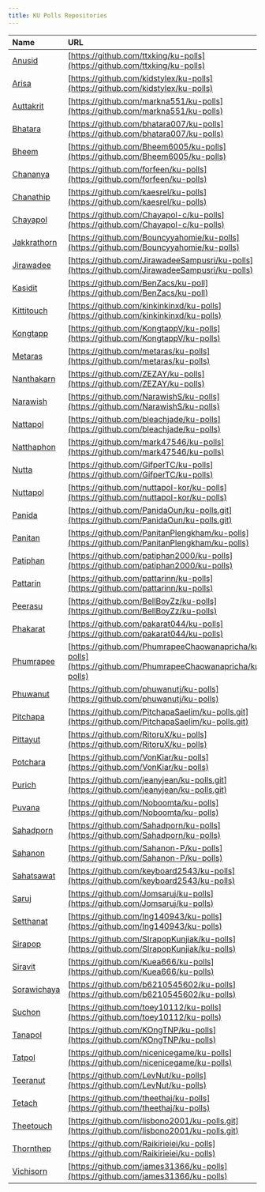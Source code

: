 ```yaml
---
title: KU Polls Repositories
---
```


| Name | URL |
|:-----|:----|
| [Anusid](https://github.com/ttxking/) | [https://github.com/ttxking/ku-polls](https://github.com/ttxking/ku-polls) |
| [Arisa](https://github.com/kidstylex/) | [https://github.com/kidstylex/ku-polls](https://github.com/kidstylex/ku-polls) |
| [Auttakrit ](https://github.com/markna551/) | [https://github.com/markna551/ku-polls](https://github.com/markna551/ku-polls) |
| [Bhatara](https://github.com/bhatara007/) | [https://github.com/bhatara007/ku-polls](https://github.com/bhatara007/ku-polls) |
| [Bheem](https://github.com/Bheem6005/) | [https://github.com/Bheem6005/ku-polls](https://github.com/Bheem6005/ku-polls) |
| [Chananya](https://github.com/forfeen/) | [https://github.com/forfeen/ku-polls](https://github.com/forfeen/ku-polls) |
| [Chanathip](https://github.com/kaesrel/) | [https://github.com/kaesrel/ku-polls](https://github.com/kaesrel/ku-polls) |
| [Chayapol](https://github.com/Chayapol-c/) | [https://github.com/Chayapol-c/ku-polls](https://github.com/Chayapol-c/ku-polls) |
| [Jakkrathorn](https://github.com/Bouncyyahomie/) | [https://github.com/Bouncyyahomie/ku-polls](https://github.com/Bouncyyahomie/ku-polls) |
| [Jirawadee](https://github.com/JirawadeeSampusri/) | [https://github.com/JirawadeeSampusri/ku-polls](https://github.com/JirawadeeSampusri/ku-polls) |
| [Kasidit](https://github.com/BenZacs/ku-poll) | [https://github.com/BenZacs/ku-poll](https://github.com/BenZacs/ku-poll) |
| [Kittitouch ](https://github.com/kinkinkinxd/) | [https://github.com/kinkinkinxd/ku-polls](https://github.com/kinkinkinxd/ku-polls) |
| [Kongtapp](https://github.com/KongtappV/) | [https://github.com/KongtappV/ku-polls](https://github.com/KongtappV/ku-polls) |
| [Metaras](https://github.com/metaras/) | [https://github.com/metaras/ku-polls](https://github.com/metaras/ku-polls) |
| [Nanthakarn](https://github.com/ZEZAY/) | [https://github.com/ZEZAY/ku-polls](https://github.com/ZEZAY/ku-polls) |
| [Narawish](https://github.com/NarawishS/) | [https://github.com/NarawishS/ku-polls](https://github.com/NarawishS/ku-polls) |
| [Nattapol](https://github.com/bleachjade/) | [https://github.com/bleachjade/ku-polls](https://github.com/bleachjade/ku-polls) |
| [Natthaphon](https://github.com/mark47546/) | [https://github.com/mark47546/ku-polls](https://github.com/mark47546/ku-polls) |
| [Nutta](https://github.com/GifperTC/) | [https://github.com/GifperTC/ku-polls](https://github.com/GifperTC/ku-polls) |
| [Nuttapol](https://github.com/nuttapol-kor/) | [https://github.com/nuttapol-kor/ku-polls](https://github.com/nuttapol-kor/ku-polls) |
| [Panida](https://github.com/PanidaOun/) | [https://github.com/PanidaOun/ku-polls.git](https://github.com/PanidaOun/ku-polls.git) |
| [Panitan](https://github.com/PanitanPlengkham/) | [https://github.com/PanitanPlengkham/ku-polls](https://github.com/PanitanPlengkham/ku-polls) |
| [Patiphan](https://github.com/patiphan2000/) | [https://github.com/patiphan2000/ku-polls](https://github.com/patiphan2000/ku-polls) |
| [Pattarin](https://github.com/pattarinn/) | [https://github.com/pattarinn/ku-polls](https://github.com/pattarinn/ku-polls) |
| [Peerasu](https://github.com/BellBoyZz/) | [https://github.com/BellBoyZz/ku-polls](https://github.com/BellBoyZz/ku-polls) |
| [Phakarat](https://github.com/pakarat044/) | [https://github.com/pakarat044/ku-polls](https://github.com/pakarat044/ku-polls) |
| [Phumrapee](https://github.com/PhumrapeeChaowanapricha/) | [https://github.com/PhumrapeeChaowanapricha/ku-polls](https://github.com/PhumrapeeChaowanapricha/ku-polls) |
| [Phuwanut](https://github.com/phuwanutj/) | [https://github.com/phuwanutj/ku-polls](https://github.com/phuwanutj/ku-polls) |
| [Pitchapa](https://github.com/PitchapaSaelim/) | [https://github.com/PitchapaSaelim/ku-polls.git](https://github.com/PitchapaSaelim/ku-polls.git) |
| [Pittayut](https://github.com/RitoruX/) | [https://github.com/RitoruX/ku-polls](https://github.com/RitoruX/ku-polls) |
| [Potchara](https://github.com/VonKiar/) | [https://github.com/VonKiar/ku-polls](https://github.com/VonKiar/ku-polls) |
| [Purich](https://github.com/jeanyjean/) | [https://github.com/jeanyjean/ku-polls.git](https://github.com/jeanyjean/ku-polls.git) |
| [Puvana](https://github.com/Noboomta/) | [https://github.com/Noboomta/ku-polls](https://github.com/Noboomta/ku-polls) |
| [Sahadporn](https://github.com/Sahadporn/) | [https://github.com/Sahadporn/ku-polls](https://github.com/Sahadporn/ku-polls) |
| [Sahanon](https://github.com/Sahanon-P/) | [https://github.com/Sahanon-P/ku-polls](https://github.com/Sahanon-P/ku-polls) |
| [Sahatsawat](https://github.com/keyboard2543/) | [https://github.com/keyboard2543/ku-polls](https://github.com/keyboard2543/ku-polls) |
| [Saruj](https://github.com/Jomsaruj/) | [https://github.com/Jomsaruj/ku-polls](https://github.com/Jomsaruj/ku-polls) |
| [Setthanat](https://github.com/Ing140943/) | [https://github.com/Ing140943/ku-polls](https://github.com/Ing140943/ku-polls) |
| [Sirapop ](https://github.com/SIrapopKunjiak/) | [https://github.com/SIrapopKunjiak/ku-polls](https://github.com/SIrapopKunjiak/ku-polls) |
| [Siravit](https://github.com/Kuea666/) | [https://github.com/Kuea666/ku-polls](https://github.com/Kuea666/ku-polls) |
| [Sorawichaya](https://github.com/b6210545602/) | [https://github.com/b6210545602/ku-polls](https://github.com/b6210545602/ku-polls) |
| [Suchon](https://github.com/toey10112/) | [https://github.com/toey10112/ku-polls](https://github.com/toey10112/ku-polls) |
| [Tanapol](https://github.com/KOngTNP/) | [https://github.com/KOngTNP/ku-polls](https://github.com/KOngTNP/ku-polls) |
| [Tatpol](https://github.com/nicenicegame/) | [https://github.com/nicenicegame/ku-polls](https://github.com/nicenicegame/ku-polls) |
| [Teeranut](https://github.com/LevNut/) | [https://github.com/LevNut/ku-polls](https://github.com/LevNut/ku-polls) |
| [Tetach](https://github.com/theethaj/) | [https://github.com/theethaj/ku-polls](https://github.com/theethaj/ku-polls) |
| [Theetouch](https://github.com/lisbono2001/) | [https://github.com/lisbono2001/ku-polls.git](https://github.com/lisbono2001/ku-polls.git) |
| [Thornthep](https://github.com/Raikirieiei/) | [https://github.com/Raikirieiei/ku-polls](https://github.com/Raikirieiei/ku-polls) |
| [Vichisorn](https://github.com/james31366/) | [https://github.com/james31366/ku-polls](https://github.com/james31366/ku-polls) |


